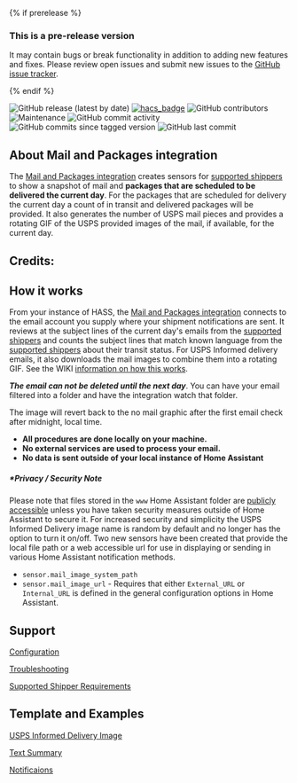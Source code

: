 {% if prerelease %}
### This is a pre-release version
It may contain bugs or break functionality in addition to adding new features and fixes. Please review open issues and submit new issues to the [GitHub issue tracker](https://github.com/moralmunky/Home-Assistant-Mail-And-Packages/issues).

{% endif %}

![GitHub release (latest by date)](https://img.shields.io/github/v/release/moralmunky/Home-Assistant-Mail-And-Packages)
[![hacs_badge](https://img.shields.io/badge/HACS-Default-orange.svg)](https://github.com/custom-components/hacs)
![GitHub contributors](https://img.shields.io/github/contributors/moralmunky/Home-Assistant-Mail-And-Packages)
![Maintenance](https://img.shields.io/maintenance/yes/2022)
![GitHub commit activity](https://img.shields.io/github/commit-activity/y/moralmunky/Home-Assistant-Mail-And-Packages)
![GitHub commits since tagged version](https://img.shields.io/github/commits-since/moralmunky/Home-Assistant-Mail-And-Packages/0.3.3-2/dev)
![GitHub last commit](https://img.shields.io/github/last-commit/moralmunky/Home-Assistant-Mail-And-Packages/dev)

## About Mail and Packages integration

The [Mail and Packages integration](https://github.com/moralmunky/Home-Assistant-Mail-And-Packages) creates sensors for [supported shippers](https://github.com/moralmunky/Home-Assistant-Mail-And-Packages/wiki/Supported-Shipper-Requirements) to show a snapshot of mail and **packages that are scheduled to be delivered the current day**. For the packages that are scheduled for delivery the current day a count of in transit and delivered packages will be provided. It also generates the number of USPS mail pieces and provides a rotating GIF of the USPS provided images of the mail, if available, for the current day.

## Credits:

## How it works

From your instance of HASS, the [Mail and Packages integration](https://github.com/moralmunky/Home-Assistant-Mail-And-Packages) connects to the email account you supply where your shipment notifications are sent. It reviews at the subject lines of the current day's emails from the [supported shippers](https://github.com/moralmunky/Home-Assistant-Mail-And-Packages/wiki/Supported-Shipper-Requirements) and counts the subject lines that match known language from the [supported shippers](https://github.com/moralmunky/Home-Assistant-Mail-And-Packages/wiki/Supported-Shipper-Requirements) about their transit status. For USPS Informed delivery emails, it also downloads the mail images to combine them into a rotating GIF. 
See the WIKI [information on how this works](https://github.com/moralmunky/Home-Assistant-Mail-And-Packages/wiki).

_**The email can not be deleted until the next day**_. You can have your email filtered into a folder and have the integration watch that folder.

The image will revert back to the no mail graphic after the first email check after midnight, local time.

* **All procedures are done locally on your machine.**
* **No external services are used to process your email.**
* **No data is sent outside of your local instance of Home Assistant**

##### *Privacy / Security Note
Please note that files stored in the `www` Home Assistant folder are [publicly accessible](https://www.home-assistant.io/integrations/http/#hosting-files) unless you have taken security measures outside of Home Assistant to secure it. For increased security and simplicity the USPS Informed Delivery image name is random by default and no longer has the option to turn it on/off. Two new sensors have been created that provide the local file path or a web accessible url for use in displaying or sending in various Home Assistant notification methods.

* `sensor.mail_image_system_path`
* `sensor.mail_image_url` - Requires that either `External_URL` or `Internal_URL` is defined in the general configuration options in Home Assistant.

## Support
[Configuration](https://github.com/moralmunky/Home-Assistant-Mail-And-Packages/wiki/Configuration-and-Email-Settings)

[Troubleshooting](https://github.com/moralmunky/Home-Assistant-Mail-And-Packages/wiki/Troubleshooting)

[Supported Shipper Requirements](https://github.com/moralmunky/Home-Assistant-Mail-And-Packages/wiki/Supported-Shipper-Requirements)

## Template and Examples
[USPS Informed Delivery Image](https://github.com/moralmunky/Home-Assistant-Mail-And-Packages/wiki/Troubleshooting)

[Text Summary](https://github.com/moralmunky/Home-Assistant-Mail-And-Packages/wiki/Troubleshooting)

[Notificaions](https://github.com/moralmunky/Home-Assistant-Mail-And-Packages/wiki/Troubleshooting)